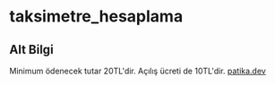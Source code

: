 # taksimetre_hesaplama
## Alt Bilgi

Minimum ödenecek tutar 20TL'dir. Açılış ücreti de 10TL'dir. 
[patika.dev](https://www.patika.dev/)
